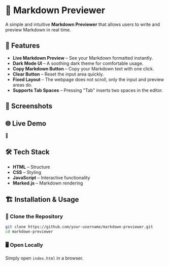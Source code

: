 # 🌟 Markdown Previewer  

A simple and intuitive **Markdown Previewer** that allows users to write and preview Markdown in real time.  

## 🚀 Features  

- **Live Markdown Preview** – See your Markdown formatted instantly.
- **Dark Mode UI** – A soothing dark theme for comfortable usage.  
- **Copy Markdown Button** – Copy your Markdown text with one click.  
- **Clear Button** – Reset the input area quickly.  
- **Fixed Layout** – The webpage does not scroll, only the input and preview areas do.  
- **Supports Tab Spaces** – Pressing "Tab" inserts two spaces in the editor.  

## 📸 Screenshots  


## 🌐 Live Demo  

🔗 **[]()**  

## 🛠️ Tech Stack  

- **HTML** – Structure  
- **CSS** – Styling  
- **JavaScript** – Interactive functionality  
- **Marked.js** – Markdown rendering  

## 🏗️ Installation & Usage  

### 🔽 Clone the Repository  
```sh
git clone https://github.com/your-username/markdown-previewer.git
cd markdown-previewer
```

### 🖥️ Open Locally  
Simply open `index.html` in a browser.  
 







